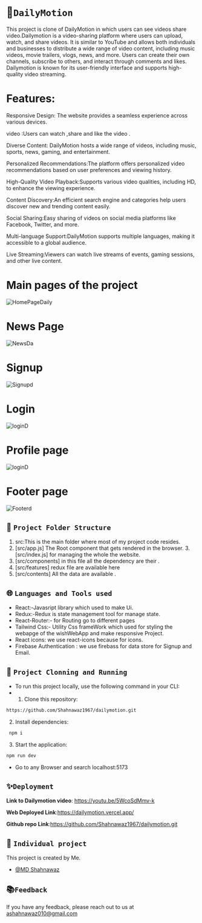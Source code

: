 # 💫`DailyMotion`
This project is clone of DailyMotion in which users can see videos share video.Dailymotion is a video-sharing platform where users can upload, watch, and share videos. It is similar to YouTube and allows both individuals and businesses to distribute a wide range of video content, including music videos, movie trailers, vlogs, news, and more. Users can create their own channels, subscribe to others, and interact through comments and likes. Dailymotion is known for its user-friendly interface and supports high-quality video streaming.

# Features:

Responsive Design: The website provides a seamless experience across various devices.

video :Users can watch ,share and like the video .

Diverse Content: DailyMotion hosts a wide range of videos, including music, sports, news, gaming, and entertainment.

Personalized Recommendations:The platform offers personalized video recommendations based on user preferences and viewing history.

High-Quality Video Playback:Supports various video qualities, including HD, to enhance the viewing experience.


Content Discovery:An efficient search engine and categories help users discover new and trending content easily.

Social Sharing:Easy sharing of videos on social media platforms like Facebook, Twitter, and more.

Multi-language Support:DailyMotion supports multiple languages, making it accessible to a global audience.

Live Streaming:Viewers can watch live streams of events, gaming sessions, and other live content.

# Main pages of the project

![HomePageDaily](https://github.com/Shahnawaz1967/dailymotion/assets/127391541/9d2e0445-101b-4cdf-9a6b-ea12ecb7470e)



#  News Page

![NewsDa](https://github.com/Shahnawaz1967/dailymotion/assets/127391541/b48205c3-e3ac-4957-9204-7a1686b4083b)




#  Signup 

![Signupd](https://github.com/Shahnawaz1967/dailymotion/assets/127391541/622b0779-bbbd-43d5-9ec1-3e4111f5a399)

#  Login

![loginD](https://github.com/Shahnawaz1967/dailymotion/assets/127391541/d3576960-da21-4800-b1b9-81d4222cd897)

#  Profile page

![loginD](https://github.com/Shahnawaz1967/dailymotion/assets/127391541/75c21a26-8d04-415d-a90f-982523b736f2)


#  Footer page
![Footerd](https://github.com/Shahnawaz1967/dailymotion/assets/127391541/a593dd55-d0db-4b58-a007-db0c43f262b7)


##  🌿 `Project Folder Structure`
1. src:This is the main folder where most of my project code resides.
2. [src/app.js]  The Root component that gets rendered in the browser.
3.[src/index.js]  for managing the whole the website.
4. [src/components]  in this file all the dependency are their .
5. [src/features] redux file are available here
6. [src/contents] All the data are available .


## 🌐 `Languages and Tools used`
  - React:-Javasript library which used to make Ui.
  - Redux:-Redux is state management tool for manage state.
  - React-Router:- for Routing go to different pages
  - Tailwind Css:- Utility Css frameWork which used for styling the webapge of the wishWebApp and make responsive Project.
  - React icons: we use react-icons because for icons.
  - Firebase Authentication : we use firebass for data store for Signup and Email.


## 🔧 `Project Clonning and Running`
- To run this project locally, use the following command in your CLI:
- 1. Clone this repository:

```bash :
https://github.com/Shahnawaz1967/dailymotion.git
``` 

2. Install dependencies:

```bash
 npm i
```

3. Start the application:

```bash
npm run dev
```
- Go to any Browser and search localhost:5173

## ✨`Deployment`

**Link to Dailymotion video**: https://youtu.be/5WcoSdMmv-k

**Web Deployed Link**:https://dailymotion.vercel.app/

**Github repo Link**:https://github.com/Shahnawaz1967/dailymotion.git

## 🎋 `Individual project`
This project is created by Me.
- [@MD Shahnawaz](https://github.com/Shahnawaz1967)

##  📚`Feedback`

If you have any feedback, please reach out to us at ashahnawaz010@gmail.com
